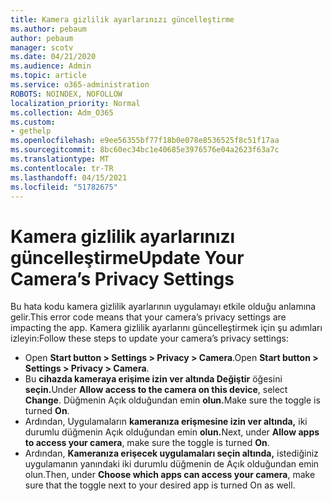 ```yaml
---
title: Kamera gizlilik ayarlarınızı güncelleştirme
ms.author: pebaum
author: pebaum
manager: scotv
ms.date: 04/21/2020
ms.audience: Admin
ms.topic: article
ms.service: o365-administration
ROBOTS: NOINDEX, NOFOLLOW
localization_priority: Normal
ms.collection: Adm_O365
ms.custom:
- gethelp
ms.openlocfilehash: e9ee56355bf77f18b0e078e8536525f8c51f17aa
ms.sourcegitcommit: 8bc60ec34bc1e40685e3976576e04a2623f63a7c
ms.translationtype: MT
ms.contentlocale: tr-TR
ms.lasthandoff: 04/15/2021
ms.locfileid: "51782675"
---
```

# <a name="update-your-cameras-privacy-settings"></a><span data-ttu-id="0e750-102">Kamera gizlilik ayarlarınızı güncelleştirme</span><span class="sxs-lookup"><span data-stu-id="0e750-102">Update Your Camera’s Privacy Settings</span></span>

<span data-ttu-id="0e750-103">Bu hata kodu kamera gizlilik ayarlarının uygulamayı etkile olduğu anlamına gelir.</span><span class="sxs-lookup"><span data-stu-id="0e750-103">This error code means that your camera’s privacy settings are impacting the app.</span></span> <span data-ttu-id="0e750-104">Kamera gizlilik ayarlarını güncelleştirmek için şu adımları izleyin:</span><span class="sxs-lookup"><span data-stu-id="0e750-104">Follow these steps to update your camera’s privacy settings:</span></span>

- <span data-ttu-id="0e750-105">Open **Start button > Settings > Privacy > Camera**.</span><span class="sxs-lookup"><span data-stu-id="0e750-105">Open **Start button > Settings > Privacy > Camera**.</span></span>
- <span data-ttu-id="0e750-106">Bu **cihazda kameraya erişime izin ver altında Değiştir** öğesini **seçin.**</span><span class="sxs-lookup"><span data-stu-id="0e750-106">Under **Allow access to the camera on this device**, select **Change**.</span></span> <span data-ttu-id="0e750-107">Düğmenin Açık olduğundan emin **olun.**</span><span class="sxs-lookup"><span data-stu-id="0e750-107">Make sure the toggle is turned **On**.</span></span>
- <span data-ttu-id="0e750-108">Ardından, Uygulamaların **kameranıza erişmesine izin ver altında,** iki durumlu düğmenin Açık olduğundan emin **olun.**</span><span class="sxs-lookup"><span data-stu-id="0e750-108">Next, under **Allow apps to access your camera**, make sure the toggle is turned **On**.</span></span>
- <span data-ttu-id="0e750-109">Ardından, **Kameranıza erişecek uygulamaları seçin altında,** istediğiniz uygulamanın yanındaki iki durumlu düğmenin de Açık olduğundan emin olun.</span><span class="sxs-lookup"><span data-stu-id="0e750-109">Then, under **Choose which apps can access your camera**, make sure that the toggle next to your desired app is turned On as well.</span></span>
